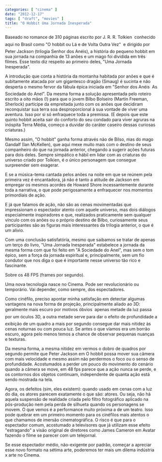 ```yaml
---
categories: [ "cinema" ]
date: "2012-12-17"
tags: [ "draft", "movies" ]
title: "O Hobbit Uma Jornada Inesperada"
---
```

Baseado no romance de 310 páginas escrito por J. R. R. Tolkien 
conhecido aqui no Brasil como "O hobbit ou Lá e de Volta Outra Vez" 
e dirigido por Peter Jackson (trilogia Senhor dos Anéis), a história
do pequeno hobbit em sua jornada na companhia de 13 anões e um mago
foi dividida em três filmes. Esse texto diz respeito ao primeiro deles,
"Uma Jornada Inesperada".

A introdução que conta a história da montanha habitada por anões e
que é subitamente atacada por um gigantesco dragão (Smaug) é sucinta
e não desperta o mesmo fervor da fábula épica iniciada em "Senhor dos
Anéis  As Sociedade do Anel". Da mesma forma a solução apresentada
pelo roteiro escrito a oito mãos (!) para que o jovem Bilbo Bolseiro
(Martin Freeman, Sherlock) participe da empreitada junto com os anões
que decidiram reconquistar sua terra soa desproporcional à sua vontade
de viver uma aventura. Isso por si só enfraquece toda a premissa. (E
depois que este quinto hobbit aceita sair do conforto do seu condado para
viver agruras na inóspita Terra Média, começo a duvidar do caráter
caseiro dessas curiosas criaturas.)

Mesmo assim, "O hobbit" ganha forma através não de Bilso, mas do mago
Gandalf (Ian McKellen), que aqui mexe muito mais com o destino de seus
companheiro do que na jornada anterior, chegando a sugerir ações
futuras para dois deles. Sempre simpático e hábil em lidar com as
criaturas do universo criado por Tolkien, é o único personagem que
consegue surpreender sem exagerar.

E se a música-tema cantada pelos anões na noite em que se reúnem pela
primeira vez é encantadora, já não é tanto a atitude de Jackson
em empregar os mesmos acordes de Howard Shore incessantemente durante
toda a narrativa, o que pode perigosamente a enfraquecer nos momentos
primordiais de ação.

E já que falamos de ação, não são as cenas movimentadas que
impressionam o espectador atento com aquele universo, mas dois diálogos
especialmente inspiradores e que, realizados praticamente sem qualquer
vínculo com os anões ou o próprio destino de Bilbo, curiosamente seus
participantes são as figuras mais interessantes da trilogia anterior,
o que é um alívio.

Com uma conclusão satisfatória, mesmo que saibamos se tratar de apenas
um terço do livro, "Uma Jornada Inesperada" estabelece a jornada da mesma
forma com que foi feito em "A Sociedade do Anel", mas sem o tom épico,
sem a força da jornada espiritual e, principalmente, sem um fio condutor
que nos diga o que é importante nesse universo tão rico e fascinante.

Sobre os 48 FPS (frames por segundo).

Uma nova tecnologia nasce no Cinema. Pode ser revolucionário ou
temporário. Vai depender, como sempre, dos espectadores.

Como cinéfilo, preciso apontar minha satisfação em detectar algumas
vantagens na nova forma de projeção, principalmente aliado ao 3D:
geralmente mais escuro por motivos óbvios  apenas metade da luz
passa por um óculos 3D, a outra metade serve para dar o efeito de
profundidade  a exibição de um quadro a mais por segundo consegue
dar mais nitidez às cenas noturnas ou com pouca luz. Se antes o que
víamos era um borrão escuro, agora pelo menos temos a chance de observar
pequenas nuanças e texturas.

Da mesma forma, a mesma nitidez em vermos o dobro de quadros por
segundo permite que Peter Jackson em O hobbit possa mover sua câmera
com mais velocidade e mesmo assim não perdermos o foco ou o senso de
profundidade. Acostumados a perder um pouco do movimento do cenário
quando a câmera se move, em 48 fps parece que a ação nunca se perde,
e os contornos dos objetos continuam, independente de quanta ação
está sendo mostrada na tela.

Agora, os defeitos (sim, eles existem): quando usado em cenas com a luz do
dia, os atores parecem exatamente o que são: atores. Ou seja, não há
aquela suspensão de realidade criada pelo filtro fotográfico aplicado
na pós-produção nem pela perda de silhueta quando os personagens se
movem. O que vemos é a performance muito próxima a de um teatro. Isso
pode quebrar em um primeiro momento para os cinéfilos mais atentos o que
chamamos de imersão cinematográfica. O risco é que para o espectador
comum, acostumado a televisores que já utilizam esse efeito "estragando"
a visão original de diretores como James Cameron em Avatar fazendo o
filme se parecer com um telejornal.

Se esse espectador médio, não-exigente por padrão, começar a apreciar
esse novo formato na sétima arte, poderemos ter mais um dilema indústria
x arte no Cinema.

